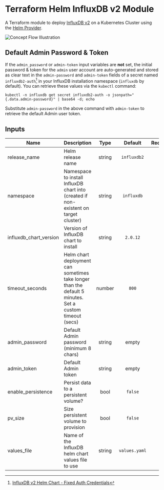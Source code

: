 # Terraform Helm InfluxDB v2 Module
A Terraform module to deploy [InfluxDB v2](https://github.com/influxdata/influxdb) on a Kubernetes Cluster using the [Helm Provider](https://registry.terraform.io/providers/hashicorp/helm).

![Concept Flow Illustration](https://user-images.githubusercontent.com/12916656/167049505-1a2c7aa6-d605-49d8-b295-83a69e2c8973.svg)

## Default Admin Password & Token

If the `admin_password` or `admin-token` input variables are **not** set, the initial password & token for the `admin` user account are auto-generated and stored as clear text in the `admin-password` and `admin-token` fields of a secret named `influxdb2-auth`[^1] in your InfluxDB installation namespace (`influxdb` by default). You can retrieve these values via the `kubectl` command:

```
kubectl -n influxdb get secret influxdb2-auth -o jsonpath="{.data.admin-password}" | base64 -d; echo
```

Substitute `admin-password` in the above command with `admin-token` to retrieve the default Admin user token.

## Inputs

| Name | Description | Type | Default | Required |
|------|-------------|:----:|:-----:|:-----:|
| release_name | Helm release name | string | `influxdb2` | no |
| namespace | Namespace to install InfluxDB chart into (created if non-existent on target cluster) | string | `influxdb` | no |
| influxdb_chart_version | Version of InfluxDB chart to install | string | `2.0.12` | no |
| timeout_seconds | Helm chart deployment can sometimes take longer than the default 5 minutes. Set a custom timeout (secs) | number | `800` | no |
| admin_password | Default Admin password (minimum 8 chars) | string | empty | no |
| admin_token | Default Admin token | string | empty | no |
| enable_persistence | Persist data to a persistent volume? | bool | `false` | no |
| pv_size | Size persistent volume to provision | bool | `false` | no |
| values_file | Name of the InfluxDB helm chart values file to use | string | `values.yaml` | no |


[^1]: [InfluxDB v2 Helm Chart - Fixed Auth Credentials](https://artifacthub.io/packages/helm/influxdata/influxdb2#fixed-auth-credentials)